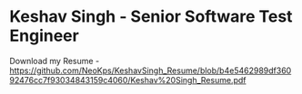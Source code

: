 # Keshav Singh - Senior Software Test Engineer 
Download my Resume - https://github.com/NeoKps/KeshavSingh_Resume/blob/b4e5462989df36092476cc7f93034843159c4060/Keshav%20Singh_Resume.pdf
